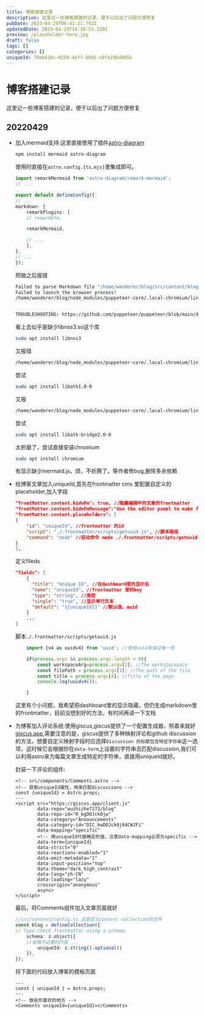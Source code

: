 ```yaml
---
title: 博客搭建记录
description: 这里记一些博客搭建的记录，便于以后出了问题方便修复
pubDate: 2023-04-29T06:41:21.792Z
updatedDate: 2023-04-29T14:36:53.220Z
preview: /placeholder-hero.jpg
draft: false
tags: []
categories: []
uniqueId: 70eb616c-0259-4e77-bb01-c8fe29bd805b
---
```

# 博客搭建记录

这里记一些博客搭建的记录，便于以后出了问题方便修复

## 20220429

* 加入mermaid支持:这里直接使用了插件[astro-diagram](https://code.juliancataldo.com/component/astro-diagram/#doc)
    ~~~bash
    npm install mermaid astro-diagram
    ~~~
    使用时直接在`astro.config.{ts,mjs}`里集成即可。
    ~~~typescript
    import remarkMermaid from 'astro-diagram/remark-mermaid';
    // ...

    export default defineConfig({
    // ...
    markdown: {
        remarkPlugins: [
        // remarkGfm,

        remarkMermaid,

        // ...
        ],
    },
    // ...
    });
    ~~~
    照做之后报错
    ~~~bash
    Failed to parse Markdown file "/home/wanderer/blog/src/content/blog/2023-04-29-测试文章.md":
    Failed to launch the browser process!
    /home/wanderer/blog/node_modules/puppeteer-core/.local-chromium/linux-1045629/chrome-linux/chrome: error while loading shared libraries: libnss3.so: cannot open shared object file: No such file or directory


    TROUBLESHOOTING: https://github.com/puppeteer/puppeteer/blob/main/docs/troubleshooting.md
    ~~~
    看上去似乎是缺少libnss3.so这个库
    ~~~bash
    sudo apt install libnss3
    ~~~
    又报错
    ~~~bash
    /home/wanderer/blog/node_modules/puppeteer-core/.local-chromium/linux-1045629/chrome-linux/chrome: error while loading shared libraries: libatk-1.0.so.0: cannot open shared object file: No such file or directory
    ~~~
    尝试
    ~~~bash
    sudo apt install libatk1.0-0
    ~~~
    又报
    ~~~bash
    /home/wanderer/blog/node_modules/puppeteer-core/.local-chromium/linux-1045629/chrome-linux/chrome: error while loading shared libraries: libatk-bridge-2.0.so.0: cannot open shared object file: No such file or directory
    ~~~
    尝试
    ~~~bash
    sudo apt install libatk-bridge2.0-0
    ~~~
    太折磨了，尝试直接安装chromium
    ~~~bash
    sudo apt install chromium
    ~~~
    有显示缺少mermaid.js，烦，不折腾了，等作者修bug,删除多余依赖

* 给博客文章加入uniqueId,首先在frontmatter cms 里配置自定义的placeholder,加入字段
    ~~~json
    "frontMatter.content.hideFm": true, //隐藏编辑中的文章的frontmatter
    "frontMatter.content.hideFmMessage":"Use the editor panel to make front matter changes", //隐藏frontmatter后的提示信息
    "frontMatter.content.placeholders": [
    {
        "id": "uniqueId", //frontmatter 的id
        "script": "./.frontmatter/scripts/getuuid.js", //脚本路径
        "command": "node" //启动命令 node ./.frontmatter/scripts/getuuid.js
    }
    ],  
    ~~~
    定义fileds
    ~~~json
    "fields": [
        {
          "title": "Unique ID", //在dashboard里的显示名
          "name": "uniqueId", //frontmatter 里的key
          "type": "string", //类型
          "single": "true", //显示单行文本
          "default": "{{uniqueId}}" //默认值，uuid
        }
        ...
    ]
    ~~~
    脚本`./.frontmatter/scripts/getuuid.js`
    ~~~js
        import {v4 as uuidv4} from 'uuid'; //使用uuid来保证唯一性

        if(process.argv && process.argv.length > 0){
            const workspaceArg=process.argv[2]; //The workspacepace
            const filePath = process.argv[3]; //The path of the file
            const title = process.argv[4]; //Title of the page
            console.log(uuidv4());

        }
    ~~~
    这里有个小问题，我希望把dashboard里的显示隐藏，但仍生成markdown里的frontmatter，目前没想到好的方法，有时间再读一下文档

* 为博客加入评论系统:使用giscus,giscus提供了一个配置生成器，照着来就好[giscus.app](https://giscus.app/zh-CN),需要注意的是，giscus提供了多种映射评论和github discussion的方法，想要自定义映射字段时应选择`Discussion 的标题包含特定字符串`这一选项，这时候它会根据你在`data-term`上设置的字符串去匹配discussion,我们可以利用astro来为每篇文章生成特定的字符串，直接用uniqueId就好。
    
    封装一下评论的组件:
    ~~~astro
    <!-- src/components/Comments.astro -->
    <!-- 获取uniqueId属性，用来匹配discussiono -->
    const {uniqueId} = Astro.props; 
    ---
    <script src="https://giscus.app/client.js"
            data-repo="wuzhizhe7273/blog"
            data-repo-id="R_kgDOJck0jw"
            data-category="Announcements"
            data-category-id="DIC_kwDOJck0j84CWJFi"
            data-mapping="specific"
            <!-- 用uniqueId代替确定的值，注意data-mapping必须为specific -->
            data-term={uniqueId}
            data-strict="0"
            data-reactions-enabled="1"
            data-emit-metadata="1"
            data-input-position="top"
            data-theme="dark_high_contrast"
            data-lang="zh-CN"
            data-loading="lazy"
            crossorigin="anonymous"
            async>
    </script>
    ~~~
    最后，将Comments组件加入文章页面就好
    ~~~typescript
    //src/content/config.ts 这是定义content collection的文件
    const blog = defineCollection({
	// Type-check frontmatter using a schema
	    schema: z.object({
		//省略不必要的内容 ...
		    uniqueId: z.string().optional()
	    }),
    });
    ~~~
    将下面的代码放入博客的模板页面
    ~~~astro
    ---
    const { uniqueId } = Astro.props;
    ---
    <!-- 放在你喜欢的地方 -->
    <Comments uniqueId={uniqueId}></Comments>
    ~~~